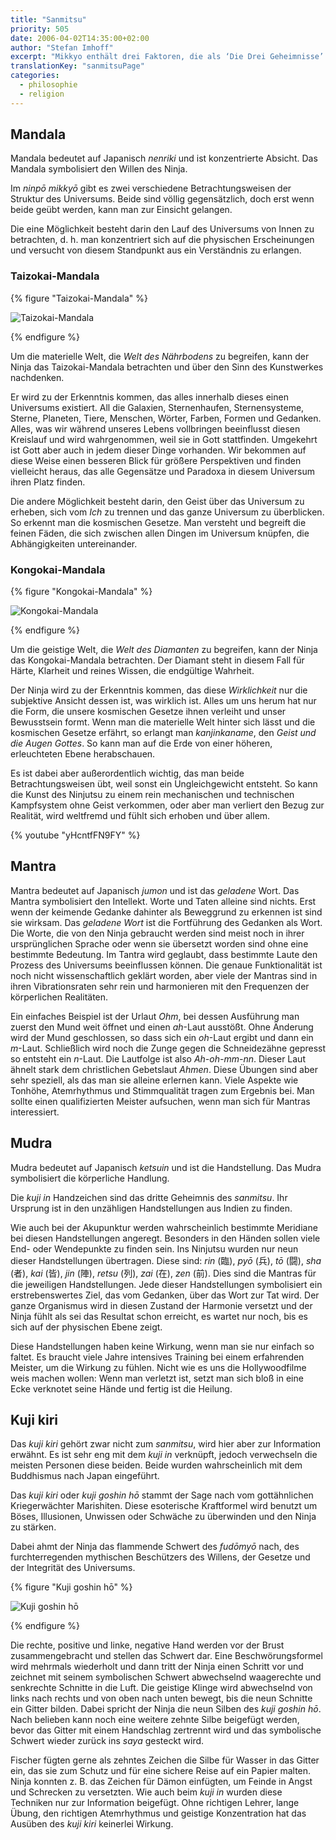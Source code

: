 ```yaml
---
title: "Sanmitsu"
priority: 505
date: 2006-04-02T14:35:00+02:00
author: "Stefan Imhoff"
excerpt: "Mikkyo enthält drei Faktoren, die als ‘Die Drei Geheimnisse’ bekannt sind. Diese sind Gedanke, Wort und Tat. Sie werden durch Mandala, Mantra und Mudra dargestellt."
translationKey: "sanmitsuPage"
categories:
  - philosophie
  - religion
---
```


## Mandala

Mandala bedeutet auf Japanisch _nenriki_ und ist konzentrierte Absicht. Das Mandala symbolisiert den Willen des Ninja.

Im _ninpō mikkyō_ gibt es zwei verschiedene Betrachtungsweisen der Struktur des Universums. Beide sind völlig gegensätzlich, doch erst wenn beide geübt werden, kann man zur Einsicht gelangen.

Die eine Möglichkeit besteht darin den Lauf des Universums von Innen zu betrachten, d. h. man konzentriert sich auf die physischen Erscheinungen und versucht von diesem Standpunkt aus ein Verständnis zu erlangen.

### Taizokai-Mandala

{% figure "Taizokai-Mandala" %}

![Taizokai-Mandala](/assets/images/book/mandala-taizokai.jpg)

{% endfigure %}

Um die materielle Welt, die _Welt des Nährbodens_ zu begreifen, kann der Ninja das Taizokai-Mandala betrachten und über den Sinn des Kunstwerkes nachdenken.

Er wird zu der Erkenntnis kommen, das alles innerhalb dieses einen Universums existiert. All die Galaxien, Sternenhaufen, Sternensysteme, Sterne, Planeten, Tiere, Menschen, Wörter, Farben, Formen und Gedanken. Alles, was wir während unseres Lebens vollbringen beeinflusst diesen Kreislauf und wird wahrgenommen, weil sie in Gott stattfinden. Umgekehrt ist Gott aber auch in jedem dieser Dinge vorhanden. Wir bekommen auf diese Weise einen besseren Blick für größere Perspektiven und finden vielleicht heraus, das alle Gegensätze und Paradoxa in diesem Universum ihren Platz finden.

Die andere Möglichkeit besteht darin, den Geist über das Universum zu erheben, sich vom _Ich_ zu trennen und das ganze Universum zu überblicken. So erkennt man die kosmischen Gesetze. Man versteht und begreift die feinen Fäden, die sich zwischen allen Dingen im Universum knüpfen, die Abhängigkeiten untereinander.

### Kongokai-Mandala

{% figure "Kongokai-Mandala" %}

![Kongokai-Mandala](/assets/images/book/mandala-kongokai.jpg)

{% endfigure %}

Um die geistige Welt, die _Welt des Diamanten_ zu begreifen, kann der Ninja das Kongokai-Mandala betrachten. Der Diamant steht in diesem Fall für Härte, Klarheit und reines Wissen, die endgültige Wahrheit.

Der Ninja wird zu der Erkenntnis kommen, das diese _Wirklichkeit_ nur die subjektive Ansicht dessen ist, was wirklich ist. Alles um uns herum hat nur die Form, die unsere kosmischen Gesetze ihnen verleiht und unser Bewusstsein formt. Wenn man die materielle Welt hinter sich lässt und die kosmischen Gesetze erfährt, so erlangt man _kanjinkaname_, den _Geist und die Augen Gottes_. So kann man auf die Erde von einer höheren, erleuchteten Ebene herabschauen.

Es ist dabei aber außerordentlich wichtig, das man beide Betrachtungsweisen übt, weil sonst ein Ungleichgewicht entsteht. So kann die Kunst des Ninjutsu zu einem rein mechanischen und technischen Kampfsystem ohne Geist verkommen, oder aber man verliert den Bezug zur Realität, wird weltfremd und fühlt sich erhoben und über allem.

{% youtube "yHcntfFN9FY" %}

## Mantra

Mantra bedeutet auf Japanisch _jumon_ und ist das _geladene_ Wort. Das Mantra symbolisiert den Intellekt. Worte und Taten alleine sind nichts. Erst wenn der keimende Gedanke dahinter als Beweggrund zu erkennen ist sind sie wirksam. Das _geladene Wort_ ist die Fortführung des Gedanken als Wort. Die Worte, die von den Ninja gebraucht werden sind meist noch in ihrer ursprünglichen Sprache oder wenn sie übersetzt worden sind ohne eine bestimmte Bedeutung. Im Tantra wird geglaubt, dass bestimmte Laute den Prozess des Universums beeinflussen können. Die genaue Funktionalität ist noch nicht wissenschaftlich geklärt worden, aber viele der Mantras sind in ihren Vibrationsraten sehr rein und harmonieren mit den Frequenzen der körperlichen Realitäten.

Ein einfaches Beispiel ist der Urlaut _Ohm_, bei dessen Ausführung man zuerst den Mund weit öffnet und einen _ah_-Laut ausstößt. Ohne Änderung wird der Mund geschlossen, so dass sich ein _oh_-Laut ergibt und dann ein _m_-Laut. Schließlich wird noch die Zunge gegen die Schneidezähne gepresst so entsteht ein _n_-Laut. Die Lautfolge ist also _Ah-oh-mm-nn_. Dieser Laut ähnelt stark dem christlichen Gebetslaut _Ahmen_. Diese Übungen sind aber sehr speziell, als das man sie alleine erlernen kann. Viele Aspekte wie Tonhöhe, Atemrhythmus und Stimmqualität tragen zum Ergebnis bei. Man sollte einen qualifizierten Meister aufsuchen, wenn man sich für Mantras interessiert.

## Mudra

Mudra bedeutet auf Japanisch _ketsuin_ und ist die Handstellung. Das Mudra symbolisiert die körperliche Handlung.

Die _kuji in_ Handzeichen sind das dritte Geheimnis des _sanmitsu_. Ihr Ursprung ist in den unzähligen Handstellungen aus Indien zu finden.

Wie auch bei der Akupunktur werden wahrscheinlich bestimmte Meridiane bei diesen Handstellungen angeregt. Besonders in den Händen sollen viele End- oder Wendepunkte zu finden sein. Ins Ninjutsu wurden nur neun dieser Handstellungen übertragen. Diese sind: _rin_ (臨), _pyō_ (兵), _tō_ (闘), _sha_ (者), _kai_ (皆), _jin_ (陣), _retsu_ (列), _zai_ (在), _zen_ (前). Dies sind die Mantras für die jeweiligen Handstellungen. Jede dieser Handstellungen symbolisiert ein erstrebenswertes Ziel, das vom Gedanken, über das Wort zur Tat wird. Der ganze Organismus wird in diesen Zustand der Harmonie versetzt und der Ninja fühlt als sei das Resultat schon erreicht, es wartet nur noch, bis es sich auf der physischen Ebene zeigt.

Diese Handstellungen haben keine Wirkung, wenn man sie nur einfach so faltet. Es braucht viele Jahre intensives Training bei einem erfahrenden Meister, um die Wirkung zu fühlen. Nicht wie es uns die Hollywoodfilme weis machen wollen: Wenn man verletzt ist, setzt man sich bloß in eine Ecke verknotet seine Hände und fertig ist die Heilung.

## Kuji kiri

Das _kuji kiri_ gehört zwar nicht zum _sanmitsu_, wird hier aber zur Information erwähnt. Es ist sehr eng mit dem _kuji in_ verknüpft, jedoch verwechseln die meisten Personen diese beiden. Beide wurden wahrscheinlich mit dem Buddhismus nach Japan eingeführt.

Das _kuji kiri_ oder _kuji goshin hō_ stammt der Sage nach vom gottähnlichen Kriegerwächter Marishiten. Diese esoterische Kraftformel wird benutzt um Böses, Illusionen, Unwissen oder Schwäche zu überwinden und den Ninja zu stärken.

Dabei ahmt der Ninja das flammende Schwert des _fudōmyō_ nach, des furchterregenden mythischen Beschützers des Willens, der Gesetze und der Integrität des Universums.

{% figure "Kuji goshin hō" %}

![Kuji goshin hō](/assets/images/book/kujikiri.jpg "Kuji goshin hō")

{% endfigure %}

Die rechte, positive und linke, negative Hand werden vor der Brust zusammengebracht und stellen das Schwert dar. Eine Beschwörungsformel wird mehrmals wiederholt und dann tritt der Ninja einen Schritt vor und zeichnet mit seinem symbolischen Schwert abwechselnd waagerechte und senkrechte Schnitte in die Luft. Die geistige Klinge wird abwechselnd von links nach rechts und von oben nach unten bewegt, bis die neun Schnitte ein Gitter bilden. Dabei spricht der Ninja die neun Silben des _kuji goshin hō_. Nach belieben kann noch eine weitere zehnte Silbe beigefügt werden, bevor das Gitter mit einem Handschlag zertrennt wird und das symbolische Schwert wieder zurück ins _saya_ gesteckt wird.

Fischer fügten gerne als zehntes Zeichen die Silbe für Wasser in das Gitter ein, das sie zum Schutz und für eine sichere Reise auf ein Papier malten. Ninja konnten z. B. das Zeichen für Dämon einfügten, um Feinde in Angst und Schrecken zu versetzten. Wie auch beim _kuji in_ wurden diese Techniken nur zur Information beigefügt. Ohne richtigen Lehrer, lange Übung, den richtigen Atemrhythmus und geistige Konzentration hat das Ausüben des _kuji kiri_ keinerlei Wirkung.
